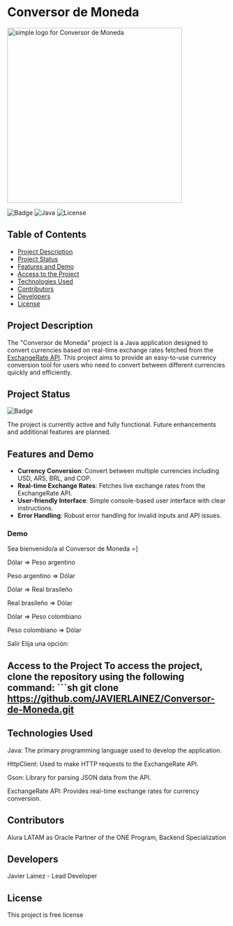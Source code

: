 # Conversor de Moneda

<img src="https://github.com/user-attachments/assets/8c45aca0-91c4-4ae5-b630-2f83b260b8ed" alt="simple logo for Conversor de Moneda" width="400" height="400">



![Badge](https://img.shields.io/badge/Status-Active-green) ![Java](https://img.shields.io/badge/Java-17-brightgreen) ![License](https://img.shields.io/badge/License-MIT-blue)

## Table of Contents

- [Project Description](#project-description)
- [Project Status](#project-status)
- [Features and Demo](#features-and-demo)
- [Access to the Project](#access-to-the-project)
- [Technologies Used](#technologies-used)
- [Contributors](#contributors)
- [Developers](#developers)
- [License](#license)

## Project Description

The "Conversor de Moneda" project is a Java application designed to convert currencies based on real-time exchange rates fetched from the [ExchangeRate API](https://www.exchangerate-api.com/). This project aims to provide an easy-to-use currency conversion tool for users who need to convert between different currencies quickly and efficiently.

## Project Status

![Badge](https://img.shields.io/badge/Status-Active-green)

The project is currently active and fully functional. Future enhancements and additional features are planned.

## Features and Demo

- **Currency Conversion**: Convert between multiple currencies including USD, ARS, BRL, and COP.
- **Real-time Exchange Rates**: Fetches live exchange rates from the ExchangeRate API.
- **User-friendly Interface**: Simple console-based user interface with clear instructions.
- **Error Handling**: Robust error handling for invalid inputs and API issues.

### Demo
Sea bienvenido/a al Conversor de Moneda =]

Dólar => Peso argentino

Peso argentino => Dólar

Dólar => Real brasileño

Real brasileño => Dólar

Dólar => Peso colombiano

Peso colombiano => Dólar

Salir Elija una opción:

## Access to the Project To access the project, clone the repository using the following command: ```sh git clone https://github.com/JAVIERLAINEZ/Conversor-de-Moneda.git

## Technologies Used
Java: The primary programming language used to develop the application.

HttpClient: Used to make HTTP requests to the ExchangeRate API.

Gson: Library for parsing JSON data from the API.

ExchangeRate API: Provides real-time exchange rates for currency conversion.

## Contributors
Alura LATAM as Oracle Partner of the ONE Program, Backend Specialization 

## Developers
Javier Lainez - Lead Developer

## License
This project is free license
